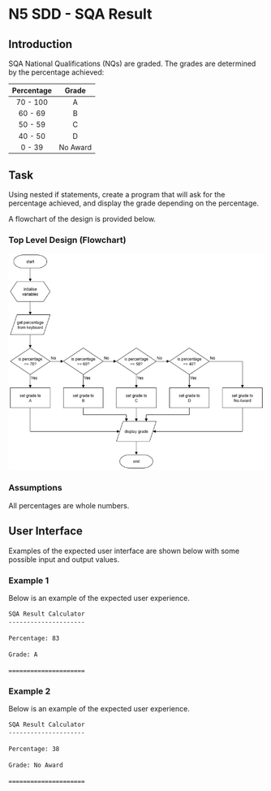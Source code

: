 # N5 SDD - SQA Result


## Introduction

SQA National Qualifications (NQs) are graded.  The grades are determined by the percentage achieved:

| Percentage | Grade |
| :--------: | :---: |
| 70 - 100   | A |
| 60 - 69    | B |
| 50 - 59    | C |
| 40 - 50    | D |
| 0 - 39     | No Award |


## Task

Using nested if statements, create a program that will ask for the percentage achieved, and display the grade depending on the percentage.

A flowchart of the design is provided below.


### Top Level Design (Flowchart)

![Diagram](assets/fc1.png)


### Assumptions

All percentages are whole numbers.


## User Interface

Examples of the expected user interface are shown below with some possible input and output values.


### Example 1

Below is an example of the expected user experience.

```
SQA Result Calculator
---------------------

Percentage: 83

Grade: A

=====================
```


### Example 2

Below is an example of the expected user experience.

```
SQA Result Calculator
---------------------

Percentage: 38

Grade: No Award

=====================
```

